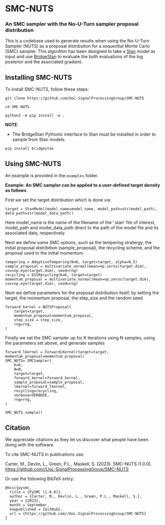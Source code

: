 # SMC-NUTS
### An SMC sampler with the No-U-Turn sampler proposal distribution 

This is a codebase used to generate results when using the No-U-Turn Sampler (NUTS) as a proposal distribution for a sequential Monte Carlo (SMC) sampler. This algorithm has been designed to take a [Stan](https://mc-stan.org/) model as input and use [BridgeStan](https://github.com/roualdes/bridgestan) to evaluate the both evaluations of the log posterior and the associated gradient. 


## Installing SMC-NUTS

To install SMC-NUTS, follow these steps:

```
git clone https://github.com/UoL-SignalProcessingGroup/SMC-NUTS

cd SMC-NUTS

python3 -m pip install -e .
```

**NOTE**:
- The BridgeStan Pythonic interface to Stan must be installed in order to sample from Stan models.
```
pip install bridgestan
```

## Using SMC-NUTS

An example is provided in the `examples` folder.

**Example: An SMC sampler can be applied to a user-defined target density as follows**

First we set the target distribution which is done via:
```
target = StanModel(model_name=model_name, model_path=str(model_path), data_path=str(model_data_path))
```
Here model_name is the name of the filename of the '.stan' file of interest, model_path and model_data_path direct to the path of the model file and its associated data, respectively. 

Next we define some SMC options, such as the tempering stratergy, the initial proposal distribition (sample_proposal), the recycling scheme, and the proposal used to the initial momentum.
```
tempering = AdaptiveTempering(N=N, target=target, alpha=0.5)
sample_proposal = multivariate_normal(mean=np.zeros(target.dim), cov=np.eye(target.dim), seed=rng)
recycling = ESSRecycling(K=K, target=target)
momentum_proposal = multivariate_normal(mean=np.zeros(target.dim), cov=np.eye(target.dim), seed=rng)
```

Next we define parameters for the proposal distribution itself, by setting the target, the momentum proposal, the step_size and the random seed
```
forward_kernel = NUTSProposal(
    target=target,
    momentum_proposal=momentum_proposal,
    step_size = step_size,
    rng=rng,
)
```
Finally we set the SMC sampler up for K iterations using N samples, using the parameters set above, and generate samples 
```
forward_lkernel = ForwardLKernel(target=target, momentum_proposal=momentum_proposal)
SMC_NUTS= SMCSampler(
    K=K,
    N=N,
    target=target,
    forward_kernel=forward_kernel,
    sample_proposal=sample_proposal,
    lkernel=forward_lkernel,
    recycling=recycling,
    verbose=VERBOSE,
    rng=rng,
)

SMC_NUTS.sample()
```


## Citation

We appreciate citations as they let us discover what people have been doing with the software. 

To cite SMC-NUTS in publications use:

Carter, M., Devlin, L., Green, P.L., Maskell, S. (2023). SMC-NUTS (1.0.0). https://github.com//UoL-SignalProcessingGroup/SMC-NUTS

Or use the following BibTeX entry:

```
@misc{pysmc,
  title = {PySMC (1.0.0)},
  author = {Carter, M., Devlin, L., Green, P.L., Maskell, S.},
  year = {2023},
  month = September,
  howpublished = {GitHub},
  url = {https://github.com//UoL-SignalProcessingGroup/SMC-NUTS}
}
```
